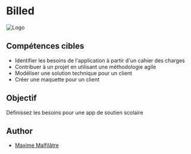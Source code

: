# Billed
![Logo](https://raw.githubusercontent.com/maxew33/OC-P10-learnAtHome/blob/main/img/logo.png)

## Compétences cibles

- Identifier les besoins de l'application à partir d'un cahier des charges
- Contribuer à un projet en utilisant une méthodologie agile
- Modéliser une solution technique pour un client
- Créer une maquette pour un client

## Objectif

Définissez les besoins pour une app de soutien scolaire

## Author

- [Maxime Malfilâtre](https://www.github.com/maxew33)
